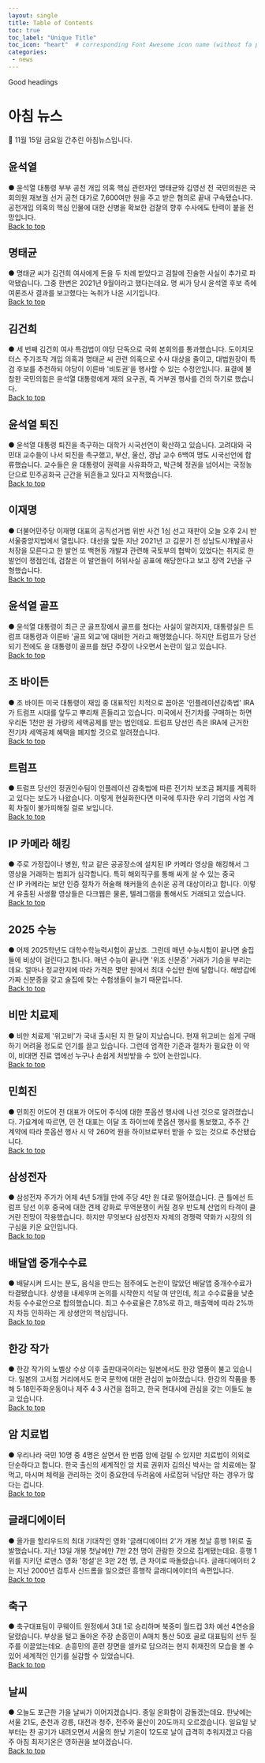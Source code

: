 ```yaml
---
layout: single
title: Table of Contents
toc: true
toc_label: "Unique Title"
toc_icon: "heart"  # corresponding Font Awesome icon name (without fa prefix)
categories:
 - news
---
```


Good headings

# 아침 뉴스
📮 11월 15일 금요일 간추린 아침뉴스입니다.
## 윤석열
● 윤석열 대통령 부부 공천 개입 의혹 핵심 관련자인 명태균와 김영선 전 국민의원은 국회의원 재보궐 선거 공천 대가로 7,600여만 원을 주고 받은 혐의로 끝내 구속됐습니다. 공천개입 의혹의 핵심 인물에 대한 신병을 확보한 검찰의 향후 수사에도 탄력이 붙을 전망입니다.
<br>
<a href="#" class="btn btn--success">Back to top</a>
<br>
## 명태균
● 명태균 씨가 김건희 여사에게 돈을 두 차례 받았다고 검찰에 진술한 사실이 추가로 파악됐습니다. 그중 한번은 2021년 9월이라고 했다는데요. 명 씨가 당시 윤석열 후보 측에 여론조사 결과를 보고했다는 녹취가 나온 시기입니다.
<br>
<a href="#" class="btn btn--success">Back to top</a>
<br>
## 김건희
● 세 번째 김건희 여사 특검법이 야당 단독으로 국회 본회의를 통과했습니다. 도이치모터스 주가조작 개입 의혹과 명태균 씨 관련 의혹으로 수사 대상을 줄이고, 대법원장이 특검 후보를 추천하되 야당이 이른바 '비토권'을 행사할 수 있는 수정안입니다. 표결에 불참한 국민의힘은 윤석열 대통령에게 재의 요구권, 즉 거부권 행사를 건의 하기로 했습니다.
<br>
<a href="#" class="btn btn--success">Back to top</a>
<br>
## 윤석열 퇴진
● 윤석열 대통령 퇴진을 촉구하는 대학가 시국선언이 확산하고 있습니다. 고려대와 국민대 교수들이 나서 퇴진을 촉구했고, 부산, 울산, 경남 교수 6백여 명도 시국선언에 합류했습니다. 교수들은 윤 대통령이 권력을 사유화하고, 박근혜 정권을 넘어서는 국정농단으로 민주공화국 근간을 뒤흔들고 있다고 지적했습니다.
<br>
<a href="#" class="btn btn--success">Back to top</a>
<br>
## 이재명
● 더불어민주당 이재명 대표의 공직선거법 위반 사건 1심 선고 재판이 오늘 오후 2시 반 서울중앙지법에서 열립니다. 대선을 앞둔 지난 2021년 고 김문기 전 성남도시개발공사 처장을 모른다고 한 발언 또 백현동 개발과 관련해 국토부의 협박이 있었다는 취지로 한 발언이 쟁점인데, 검찰은 이 발언들이 허위사실 공표에 해당한다고 보고 징역 2년을 구형했습니다.
<br>
<a href="#" class="btn btn--success">Back to top</a>
<br>
## 윤석열 골프
● 윤석열 대통령이 최근 군 골프장에서 골프를 쳤다는 사실이 알려지자, 대통령실은 트럼프 대통령과 이른바 '골프 외교'에 대비한 거라고 해명했습니다. 하지만 트럼프가 당선되기 전에도 윤 대통령이 골프를 쳤단 주장이 나오면서 논란이 일고 있습니다.
<br>
<a href="#" class="btn btn--success">Back to top</a>
<br>
## 조 바이든
● 조 바이든 미국 대통령이 재임 중 대표적인 치적으로 꼽아온 '인플레이션감축법' IRA가 트럼프 시대를 앞두고 뿌리채 흔들리고 있습니다. 미국에서 전기차를 구매하는 하면 우리돈 1천만 원 가량의 세액공제를 받는 법인데요. 트럼프 당선인 측은 IRA에 근거한 전기차 세액공제 혜택을 폐지할 것으로 알려졌습니다.
<br>
<a href="#" class="btn btn--success">Back to top</a>
<br>
## 트럼프
● 트럼프 당선인 정권인수팀이 인플레이션 감축법에 따른 전기차 보조금 폐지를 계획하고 있다는 보도가 나왔습니다. 이렇게 현실화한다면 미국에 투자한 우리 기업의 사업 계획 차질이 불가피해질 걸로 보입니다.
<br>
<a href="#" class="btn btn--success">Back to top</a>
<br>
## IP 카메라 해킹
● 주로 가정집이나 병원, 학교 같은 공공장소에 설치된 IP 카메라 영상을 해킹해서 그 영상을 거래하는 범죄가 심각합니다. 특히 해외직구를 통해 싸게 살 수 있는 중국산 IP 카메라는 보안 인증 절차가 허술해 해커들의 손쉬운 공격 대상이라고 합니다. 이렇게 유출된 사생활 영상들은 다크웹은 물론, 텔레그램을 통해서도 거래되고 있습니다.
<br>
<a href="#" class="btn btn--success">Back to top</a>
<br>
## 2025 수능
● 어제 2025학년도 대학수학능력시험이 끝났죠. 그런데 매년 수능시험이 끝나면 술집들에 비상이 걸린다고 합니다. 매년 수능이 끝나면 '위조 신분증' 거래가 기승을 부리는데요. 얼마나 정교한지에 따라 가격은 몇만 원에서 최대 수십만 원에 달합니다. 해방감에 가짜 신분증을 갖고 술집에 찾는 수험생들이 늘기 때문입니다.
<br>
<a href="#" class="btn btn--success">Back to top</a>
<br>
## 비만 치료제
● 비만 치료제 '위고비'가 국내 출시된 지 한 달이 지났습니다. 현재 위고비는 쉽게 구매하기 어려울 정도로 인기를 끌고 있습니다. 그런데 엄격한 기준과 절차가 필요한 이 약이, 비대면 진료 앱에선 누구나 손쉽게 처방받을 수 있어 논란입니다.
<br>
<a href="#" class="btn btn--success">Back to top</a>
<br>
## 민희진
● 민희진 어도어 전 대표가 어도어 주식에 대한 풋옵션 행사에 나선 것으로 알려졌습니다. 가요계에 따르면, 민 전 대표는 이달 초 하이브에 풋옵션 행사를 통보했고, 주주 간 계약에 따라 풋옵션 행사 시 약 260억 원을 하이브로부터 받을 수 있는 것으로 추산됐습니다.
<br>
<a href="#" class="btn btn--success">Back to top</a>
<br>
## 삼성전자
● 삼성전자 주가가 어제 4년 5개월 만에 주당 4만 원 대로 떨어졌습니다. 큰 틀에선 트럼프 당선 이후 중국에 대한 견제 강화로 무역분쟁이 커질 경우 반도체 산업의 타격이 클 거란 전망이 작용했습니다. 하지만 무엇보다 삼성전자 자체의 경쟁력 약화가 시장의 의구심을 키운 요인입니다.
<br>
<a href="#" class="btn btn--success">Back to top</a>
<br>
## 배달앱 중개수수료
● 배달시켜 드시는 분도, 음식을 만드는 점주에도 논란이 많았던 배달앱 중개수수료가 타결됐습니다. 상생을 내세우며 논의를 시작한지 석달 여 만인데, 최고 수수료율을 낮춘 차등 수수료안으로 합의했습니다. 최고 수수료율은 7.8%로 하고, 매출액에 따라 2%까지 차등 인하하는 게 상생안의 핵심입니다.
<br>
<a href="#" class="btn btn--success">Back to top</a>
<br>
## 한강 작가
● 한강 작가의 노벨상 수상 이후 출판대국이라는 일본에서도 한강 열풍이 불고 있습니다. 일본의 고서점 거리에서도 한국 문학에 대한 관심이 높아졌습니다. 한강의 작품을 통해 5·18민주화운동이나 제주 4·3 사건을 접하고, 한국 현대사에 관심을 갖는 이들도 늘고 있습니다.
<br>
<a href="#" class="btn btn--success">Back to top</a>
<br>
## 암 치료법
● 우리나라 국민 10명 중 4명은 살면서 한 번쯤 암에 걸릴 수 있지만 치료법이 의외로 단순하다고 합니다. 한국 출신의 세계적인 암 치료 권위자 김의신 박사는 암 치료에는 잘 먹고, 마시며 체력을 관리하는 것이 중요한데 두려움에 사로잡혀 낙담만 하는 경우가 많다는 겁니다.
<br>
<a href="#" class="btn btn--success">Back to top</a>
<br>
## 글래디에이터 
● 올가을 할리우드의 최대 기대작인 영화 '글래디에이터 2'가 개봉 첫날 흥행 1위로 출발했습니다. 지난 13일 개봉 첫날에만 7만 2천 명이 관람한 것으로 집계됐는데요. 흥행 1위를 지키던 로맨스 영화 '청설'은 3만 2천 명, 큰 차이로 따돌렸습니다. 글래디에이터 2는 지난 2000년 검투사 신드롬을 일으켰던 흥행작 글래디에이터의 속편입니다.
<br>
<a href="#" class="btn btn--success">Back to top</a>
<br>
## 축구
● 축구대표팀이 쿠웨이트 원정에서 3대 1로 승리하며 북중미 월드컵 3차 예선 4연승을 달렸습니다. 부상을 털고 돌아온 주장 손흥민이 A매치 통산 50호 골로 대표팀의 선두 질주를 이끌었는데요. 손흥민의 훈련 장면을 셀카로 담으려는 현지 취재진의 모습을 볼 수 있어 세계적인 인기를 실감할 수 있었습니다.
<br>
<a href="#" class="btn btn--success">Back to top</a>
<br>
## 날씨
● 오늘도 포근한 가을 날씨가 이어지겠습니다. 종일 온화함이 감돌겠는데요. 한낮에는 서울 21도, 춘천과 강릉, 대전과 청주, 전주와 울산이 20도까지 오르겠습니다. 일요일 낮부터는 찬 공기가 내려오면서 서울의 한낮 기온이 12도로 날이 급격히 추워지겠고 다음 주 아침 최저기온은 영하권을 보이겠습니다.
<br>
<a href="#" class="btn btn--success">Back to top</a>
<br>
